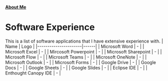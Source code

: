 #### [About Me](./about)


# Software Experience
  This is a list of software applications that I have extensive experience with.
| Name                 | Logo |
|----------------------|------|
| Microsoft Word       |   -  |
| Microsoft Excel      |   -  |
| Mircosoft Powerpoint |   -  |
| Microsoft Sharepoint |   -  |
| Microsoft Flow       |   -  |
| Microsoft Teams      |   -  |
| Microsoft OneNote    |   -  |
| Microsoft Outlook    |   -  |
| Microsoft Forms      |   -  |
| Google Drive         |   -  |
| Google Docs          |   -  |
| Google Sheets        |   -  |
| Google Slides        |   -  |
| Eclipse IDE          |   -  |
| Enthought Canopy IDE |   -  |
